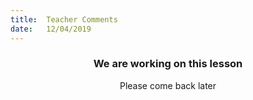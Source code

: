 ```yaml
---
title:  Teacher Comments
date:   12/04/2019
---
```


### <center>We are working on this lesson</center>
<center>Please come back later</center>